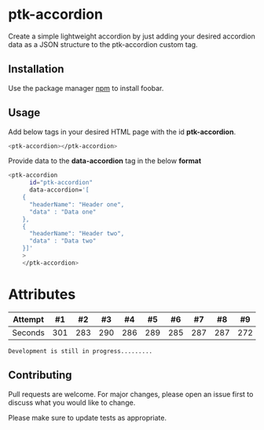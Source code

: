 # ptk-accordion 

Create a simple lightweight accordion by just adding your desired accordion data as a JSON structure to the ptk-accordion custom tag.



## Installation

Use the package manager [npm](https://pip.pypa.io/en/stable/) to install foobar.


## Usage

Add below tags in your desired HTML page with the id **ptk-accordion**.
```bash
<ptk-accordion></ptk-accordion>
```

Provide data to the **data-accordion** tag in the below **format**
```bash
<ptk-accordion
      id="ptk-accordion"
      data-accordion='[
    {
      "headerName": "Header one",
      "data" : "Data one"
    },
    {
      "headerName": "Header two",
      "data" : "Data two"
    }]'
    >
    </ptk-accordion>
```


# Attributes

Attempt | #1 | #2 | #3 | #4 | #5 | #6 | #7 | #8 | #9 | #10 | #11
--- | --- | --- | --- |--- |--- |--- |--- |--- |--- |--- |---
Seconds | 301 | 283 | 290 | 286 | 289 | 285 | 287 | 287 | 272 | 276 | 269


```
Development is still in progress.........
```

## Contributing
Pull requests are welcome. For major changes, please open an issue first to discuss what you would like to change.

Please make sure to update tests as appropriate.
